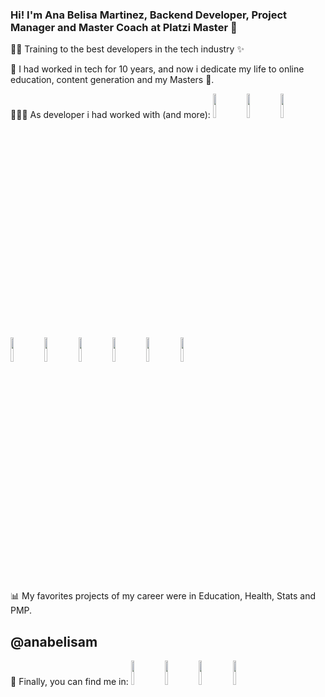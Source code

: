 ### Hi! I'm Ana Belisa Martinez, Backend Developer, Project Manager and Master Coach at Platzi Master 👋

💪🏼 Training to the best developers in the tech industry ✨

🌟 I had worked in tech for 10 years, and now i dedicate my life to online education, content generation and my Masters 💚.

👩🏻‍💻 As developer i had worked with (and more):
<code><img width="10%" src="https://www.vectorlogo.zone/logos/php/php-icon.svg"></code> <code><img width="10%" src="https://www.vectorlogo.zone/logos/laravel/laravel-ar21.svg"></code> <code><img width="10%" src="https://www.vectorlogo.zone/logos/jquery/jquery-ar21.svg"></code> <code><img width="10%" src="https://www.vectorlogo.zone/logos/angular/angular-ar21.svg"></code> <code><img width="10%" src="https://www.vectorlogo.zone/logos/typescriptlang/typescriptlang-icon.svg"></code> <code><img width="10%" src="https://www.vectorlogo.zone/logos/mysql/mysql-horizontal.svg"></code> <code><img width="10%" src="https://www.vectorlogo.zone/logos/postgresql/postgresql-horizontal.svg"></code> <code><img width="10%" src="https://www.vectorlogo.zone/logos/stripe/stripe-ar21.svg"></code> <code><img width="10%" src="https://www.vectorlogo.zone/logos/getbootstrap/getbootstrap-ar21.svg"></code>

📊 My favorites projects of my career were in Education, Health, Stats and PMP.

## @anabelisam
🔎 Finally, you can find me in:
<code><a href="https://www.linkedin.com/in/anabelisam"><img width="10%" src="https://www.vectorlogo.zone/logos/linkedin/linkedin-ar21.svg"></a></code>
<code><a href="https://twitter.com/anabelisam_"><img width="10%" src="https://www.vectorlogo.zone/logos/twitter/twitter-ar21.svg"></a></code>
<code><a href="https://www.youtube.com/anabelisam"><img width="10%" src="https://www.vectorlogo.zone/logos/youtube/youtube-ar21.svg"></a></code>
<code><a href="https://twitch.tv/anabelisam"><img width="10%" src="https://www.vectorlogo.zone/logos/twitch/twitch-horizontal.svg"></a></code>